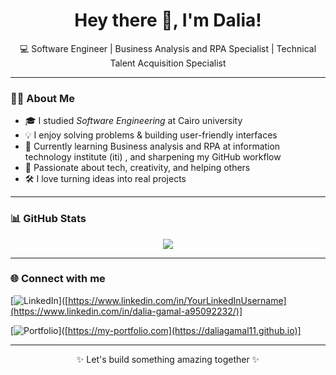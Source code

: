 <h1 align="center">Hey there 👋, I'm Dalia!</h1>

<p align="center">
  💻 Software Engineer | Business Analysis and RPA Specialist  | Technical Talent Acquisition Specialist
</p>

---

### 👩‍💻 About Me

- 🎓 I studied *Software Engineering* at Cairo university 
- 💡 I enjoy solving problems & building user-friendly interfaces
- 🌱 Currently learning Business analysis and RPA at information technology institute (iti) , and sharpening my GitHub workflow
- 🎯 Passionate about tech, creativity, and helping others
- 🛠 I love turning ideas into real projects

---

### 📊 GitHub Stats

<p align="center">
  <img src="https://github-readme-stats.vercel.app/api?username=DaliaGamal11&show_icons=true&theme=radical" />
</p>

---

### 🌐 Connect with me

[![LinkedIn](https://img.shields.io/badge/-LinkedIn-0A66C2?style=flat&logo=linkedin&logoColor=white)]([https://www.linkedin.com/in/YourLinkedInUsername](https://www.linkedin.com/in/dalia-gamal-a95092232/)]

[![Portfolio](https://img.shields.io/badge/-MyPortfolio-black?style=flat&logo=github&logoColor=white)]([https://my-portfolio.com](https://daliagamal11.github.io)]

---

<p align="center">✨ Let's build something amazing together ✨</p>

